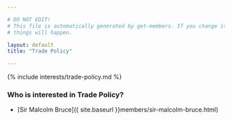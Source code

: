 ```yaml
---

# DO NOT EDIT!
# This file is automatically generated by get-members. If you change it, bad
# things will happen.

layout: default
title: "Trade Policy"

---
```


{% include interests/trade-policy.md %}

### Who is interested in Trade Policy?


* [Sir Malcolm Bruce]({ site.baseurl }}members/sir-malcolm-bruce.html)
